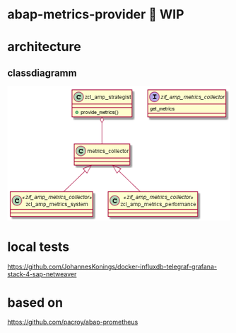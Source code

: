 # abap-metrics-provider :construction: WIP

# architecture

## classdiagramm

![classdiagramm](out/architecture_class/architecture_class.png)

# local tests
https://github.com/JohannesKonings/docker-influxdb-telegraf-grafana-stack-4-sap-netweaver

# based on
https://github.com/pacroy/abap-prometheus
